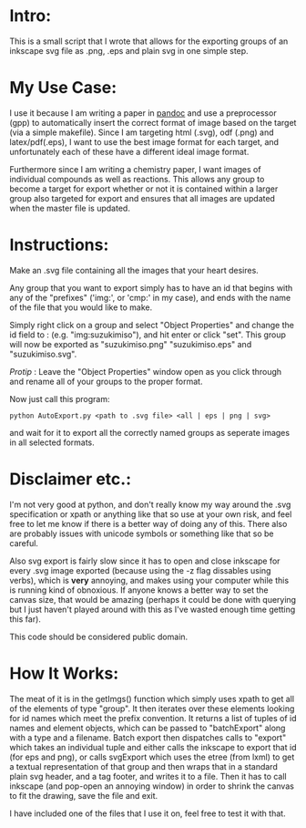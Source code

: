 Intro:
======
This is a small script that I wrote that allows for the exporting groups of 
an inkscape svg file as .png, .eps and plain svg in one simple step.

My Use Case:
===========
I use it because I am writing a paper in [pandoc](http://johnmacfarlane.net/pandoc/) and 
use a preprocessor (gpp) to automatically insert the correct format of image based 
on the target (via a simple makefile). Since I am targeting html (.svg), odf (.png) and latex/pdf(.eps), 
I want to use the best image format for each target, and unfortunately each of these 
have a different ideal image format.

Furthermore since I am writing a chemistry paper, I want images of individual compounds
as well as reactions. This allows any group to become a target for export
whether or not it is contained within a larger group also targeted for export 
and ensures that all images are updated when the master file is updated.

Instructions:
============
Make an .svg file containing all the images that your heart desires. 

Any group that you want to export simply has to have an id that begins
with any of the "prefixes" ('img:', or 'cmp:' in my case), and ends
with the name of the file that you would like to make.

Simply right click on a group and select "Object Properties" and change the
id field to <prefix>:<filename> (e.g. "img:suzukimiso"), and hit enter 
or click "set". This group will now be exported as "suzukimiso.png" 
"suzukimiso.eps" and "suzukimiso.svg".

*Protip*
:    Leave the "Object Properties" window open as you click through and 
rename all of your groups to the proper format. 

Now just call this program:

    python AutoExport.py <path to .svg file> <all | eps | png | svg>
    
and wait for it to export all the correctly named groups as seperate 
images in all selected formats.

Disclaimer etc.:
==============
I'm not very good at python, and don't really know my way around the
.svg specification or xpath or anything like that so use at your own 
risk, and feel free to let me know if there is a better way of doing 
any of this. There also are probably issues with unicode symbols or 
something like that so be careful.

Also svg export is fairly slow since it has to open and close
inkscape for every .svg image exported (because using the -z flag 
dissables using verbs), which is **very** annoying, and makes using 
your computer while this is running kind of obnoxious. 
If anyone knows a better way to set the canvas size, that would be 
amazing (perhaps it could be done with querying but I just haven't 
played around with this as I've wasted enough time getting this far). 

This code should be considered public domain.

How It Works:
=============

The meat of it is in the getImgs() function which simply uses xpath
to get all of the elements of type "group". It then iterates over 
these elements looking for id names which meet the prefix convention.
It returns a list of tuples of id names and element objects, which 
can be passed to "batchExport" along with a type and a filename. Batch
export then dispatches calls to "export" which takes an individual tuple
and either calls the inkscape to export that id (for eps and png), 
or calls svgExport which uses the etree (from lxml) to get a textual
representation of that group and then wraps that in a standard plain svg
header, and a </svg> tag footer, and writes it to a file. Then it has 
to call inkscape (and pop-open an annoying window) in order to shrink 
the canvas to fit the drawing, save the file and exit.

I have included one of the files that I use it on, feel free to test it 
with that.
